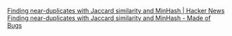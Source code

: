 
[Finding near-duplicates with Jaccard similarity and MinHash | Hacker News](https://news.ycombinator.com/item?id=40872438)
[Finding near-duplicates with Jaccard similarity and MinHash - Made of Bugs](https://blog.nelhage.com/post/fuzzy-dedup/)
